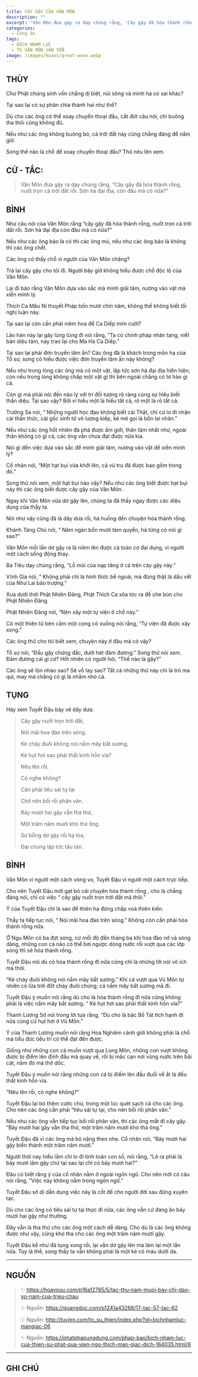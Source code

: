 ```yaml
---
title: CÂY GẬY CỦA VÂN MÔN
description: ""
excerpt: "Vân Môn đưa gậy ra dạy chúng rằng, 'Cây gậy đã hóa thành rồng, nuốt trọn cả trời đất rồi. Sơn hà đại địa, còn đâu mà có nữa?'"
categories:
  - Công án
tags:
  - BÍCH NHAM LỤC
  - TS VÂN MÔN VĂN YỂN
image: /images/koans/great-wave.webp
---
```


## THÙY

Chư Phật chúng sinh vốn chẳng dị biệt, núi sông và mình há có sai khác?

Tại sao lại có sự phân chia thành hai như thế?

Dù cho các ông có thể xoay chuyển thoại đầu, cắt đứt câu nói, chỉ buông tha thôi cũng không đủ.

Nếu như các ông không buông bỏ, cả trời đất này cũng chẳng đáng để nắm giữ.

Song thế nào là chỗ để xoay chuyển thoại đầu? Thử nêu lên xem.

## CỬ - TẮC:

> Vân Môn đưa gậy ra dạy chúng rằng, “Cây gậy đã hóa thành rồng, nuốt trọn cả trời đất rồi. Sơn hà đại địa, còn đâu mà có nữa?”

## BÌNH

Như câu nói của Vân Môn rằng “cây gậy đã hóa thành rồng, nuốt trọn cả trời đất rồi. Sơn hà đại địa còn đâu mà có nữa?”

Nếu như các ông bảo là có thì các ông mù, nếu như các ông bảo là không thì các ông chết.

Các ông có thấy chỗ vì người của Vân Môn chăng?

Trả lại cây gậy cho tôi đi. Người bây giờ không hiểu được chỗ độc lộ của Vân Môn.

Lại đi bảo rằng Vân Môn dựa vào sắc mà minh giải tâm, nương vào vật mà xiển minh lý.

Thích Ca Mâu Ni thuyết Pháp bốn mươi chín năm, không thể không biết lối nghị luận này.

Tại sao lại còn cần phải niêm hoa để Ca Diếp mỉm cười?

Lão hán này lại gây lúng túng đi nói rằng, “Ta có chính pháp nhãn tạng, niết bàn diệu tâm, nay trao lại cho Ma Ha Ca Diếp.”

Tại sao lại phải đơn truyền tâm ấn? Các ông đã là khách trong môn hạ của Tổ sư, song có hiểu được việc đơn truyền tâm ấn này không?

Nếu như trong lòng các ông mà có một vật, lập tức sơn hà đại địa hiển hiện, còn nếu trong lòng không chấp một vật gì thì bên ngoài chẳng có tơ hào gì cả.

Còn gì mà phải nói đến nào lý với trí đối tượng rõ ràng cùng sự hiểu biết thần diệu. Tại sao vậy? Bởi vì hiểu một là hiểu tất cả, rõ một là rõ tất cả.

Trường Sa nói, “ Những người học đạo không biết cái Thật, chỉ cứ lo đi nhận cái thần thức, cái gốc sinh tử vô lượng kiếp, kẻ mê gọi là bổn lai nhân.”

Nếu như các ông hốt nhiên đả phá được ấm giới, thân tâm nhất như, ngoài thân không có gì cả, các ông vẫn chưa đạt được nữa kia.

Nói gì đến việc dựa vào sắc để minh giải tâm, nương vào vật để xiển minh lý?

Cổ nhân nói, “Một hạt bụi vừa khởi lên, cả vũ trụ đã được bao gồm trong đó.”

Song thử nói xem, một hạt bụi nào vậy? Nếu như các ông biết được hạt bụi này thì các ông biết được cây gậy của Vân Môn.

Ngay khi Vân Môn vừa dơ gậy lên, chúng ta đã thấy ngay được các diệu dụng của thầy ta.

Nói như vậy cũng đã là dây dưa rồi, hà huống đến chuyện hóa thành rồng.

Khánh Tàng Chủ nói, “ Năm ngàn bốn mươi tám quyển, há từng có nói gì sao?”

Vân Môn mỗi lần dơ gậy ra là niêm lên được cả toàn cơ đại dụng, vì người một cách sống động thay.

Ba Tiêu dạy chúng rằng, “Lỗ mũi của nạp tăng ở cả trên cây gậy này.”

Vĩnh Gia nói, “ Không phải chỉ là hình thức bề ngoài, mà đúng thật là dấu vết của Như Lai bảo trượng.”

Xưa dưới thời Phật Nhiên Đăng, Phật Thích Ca xõa tóc ra để che bùn cho Phật Nhiên Đăng.

Phật Nhiên Đăng nói, “Nên xây một tự viện ở chỗ này.”

Có một thiên tử bèn cắm một cọng cỏ xuống nói rằng, “Tự viện đã được xây xong.”

Các ông thử cho tôi biết xem, chuyện này ở đâu mà có vậy?

Tổ sư nói, “Đầu gậy chứng đắc, dưới hét đảm đương.” Song thử nói xem. Đảm đương cái gì cơ? Hốt nhiên có người hỏi, “Thế nào là gậy?”

Các ông sẽ lộn nhào sao? Sẽ vỗ tay sao? Tất cả những thứ này chỉ là trò ma quỉ, may mà chẳng có gì là nhằm nhò cả.

## TỤNG

Hãy xem Tuyết Đậu bày vẽ dây dưa:

> Cây gậy nuốt trọn trời đất,
>
> Nói mãi hoa đào trên sóng.
>
> Kẻ cháy đuôi không nói nắm mây bắt sương,
>
> Kẻ hụt hơi sao phải thất kinh hồn vía?
>
> Nêu lên rồi,
>
> Có nghe không?
>
> Cân phải tiêu sái tự tại
>
> Chớ nên bối rối phân vân.
>
> Bảy mươi hai gậy vẫn tha thứ,
>
> Một trăm năm mươi khó tha ông.
>
> Sư bỗng dơ gậy rồi hạ tòa,
>
> Đại chúng lập tức tẩu tán.

## BÌNH

Vân Môn vì người một cách vòng vo, Tuyết Đậu vì người một cách trực tiếp.

Cho nên Tuyết Đậu mới gạt bỏ cái chuyên hóa thành rồng , cho là chẳng đáng nói, chỉ có việc “ cây gậy nuốt trọn trời đất mà thôi.”

Ý của Tuyết Đậu chỉ là sao để thiên hạ đừng chấp voà thiên kiến.

Thầy ta tiếp tục nói, “ Nói mãi hoa đào trên sóng.” Không còn cần phải hóa thành rồng nữa.

Ở Ngu Môn có ba đợt sóng, cứ mỗi độ đến tháng ba khi hoa đào nở và sóng dâng, những con cá nào có thể bơi ngược dòng nước rồi vượt qua các lớp sóng thì sẽ hóa thành rồng.

Tuyết Đậu nói dù có hóa thành rồng đi nữa cũng chỉ là những lời nói vô ích mà thôi.

“Kẻ cháy đuôi không nói nắm mây bắt sương.” Khi cá vượt qua Vũ Môn tự nhiên có lửa trời đốt chày đuôi chúng; cá nắm mây bắt sương mà đi.

Tuyết Đậu ý muốn nói rằng dù cho là hóa thành rồng đi nữa cũng không phải là việc nắm mây bắt sương. “ Kẻ hụt hơi sao phải thất kinh hồn vía?”

Thanh Lương Sớ nói trong lời tựa rằng, “Dù cho là bậc Bồ Tát tích hạnh đi nữa cũng cứ hụt hơi ở Vũ Môn.”

Ý của Thanh Lương muốn nói rằng Hoa Nghiêm cảnh giới không phải là chỗ mà tiểu đức tiểu trí có thể đạt đến được.

Giống như những con cá muốn vượt qua Long Môn, những con vượt không được bị điểm lên đỉnh đầu mà quay về, rồi bị mắc cạn nơi vũng nước trên bãi cát, nằm đó mà thở dốc.

Tuyết Đậu ý muốn nói rằng những con cá bị điểm lên đầu đuổi về ắt là đều thất kinh hồn vía.

“Nêu lên rồi, có nghe không?”

Tuyết Đậu lại bỏ thêm cước chú, trong một lúc quét sạch cả cho các ông. Cho nên các ông cần phải “tiêu sái tự tại, cho nên bối rối phân vân.”

Nếu như các ông vẫn tiếp tục bối rối phân vân, thì các ông mất đi cây gậy. “Bảy mươi hai gậy vẫn tha thứ, một trăm năm mươi khó tha ông.”

Tuyết Đậu đã vì các ông mà bỏ nặng theo nhẹ. Cổ nhân nói, “Bảy mươi hai gậy biến thành một trăm năm mươi.”

Người thời nay hiểu lầm chỉ lo đi tính toán con số, nói rằng, “Lẽ ra phải là bảy mươi lăm gậy chứ tại sao lại chỉ có bảy mươi hai?”

Đâu có biết rằng ý của cổ nhân nằm ở ngoài ngôn ngữ. Cho nên mới có câu nói rằng, “Việc này không nằm trong ngôn ngữ.”

Tuyết Đậu sở dĩ dẫn dụng việc này là cốt để cho người đời sau đừng xuyên tạc.

Dù cho các ông có tiêu sái tự tại thực đi nữa, các ông vẫn cứ đáng ăn bảy mươi hai gậy như thường.

Đây vẫn là tha thứ cho các ông một cách dễ dàng. Cho dù là các ông không được như vậy, cũng khó tha cho các ông một trăm năm mươi gậy.

Tuyết Đậu kể như đã tụng xong rồi, lại vẫn dơ gậy lên mà làm lại một lần nữa. Tuy là thế, song thầy ta vẫn không phải là một kẻ có máu dưới da.

<hr class="blog-rule" />

## NGUỒN

> ✨ https://hoavouu.com/p16a12785/5/tac-thu-nam-muoi-bay-chi-dao-vo-nam-cua-trieu-chau
>
> ✨ Nguồn: https://quangduc.com/p1241a43268/17-tac-57-tac-62
>
> ✨ Nguồn: http://tuvien.com/to_su_thien/index.php?id=bichnhamluc-mangiac-06
>
> ✨ Nguồn: https://phatphapungdung.com/phap-bao/bich-nham-luc-cua-thien-su-phat-qua-vien-ngo-thich-man-giac-dich-164035.html/6

<hr class="blog-rule" />

## GHI CHÚ

[^1]: ⭐️ <a href="/masters/Yunmen-Wenyan" target="_blank">🔗 TS VÂN MÔN VĂN YỂN</a>
